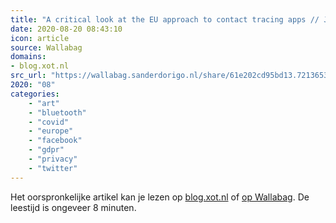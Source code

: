 ```yaml
---
title: "A critical look at the EU approach to contact tracing apps // Jaap-Henk Hoepman"
date: 2020-08-20 08:43:10
icon: article
source: Wallabag
domains:
- blog.xot.nl
src_url: "https://wallabag.sanderdorigo.nl/share/61e202cd95bd13.72136534"
2020: "08"
categories:
    - "art"
    - "bluetooth"
    - "covid"
    - "europe"
    - "facebook"
    - "gdpr"
    - "privacy"
    - "twitter"
---
```

Het oorspronkelijke artikel kan je lezen op [blog.xot.nl](https://blog.xot.nl/2020/04/17/a-critical-look-at-the-eu-approach-to-contact-tracing-apps/) of [op Wallabag](https://wallabag.sanderdorigo.nl/share/61e202cd95bd13.72136534). De leestijd is ongeveer 8 minuten.